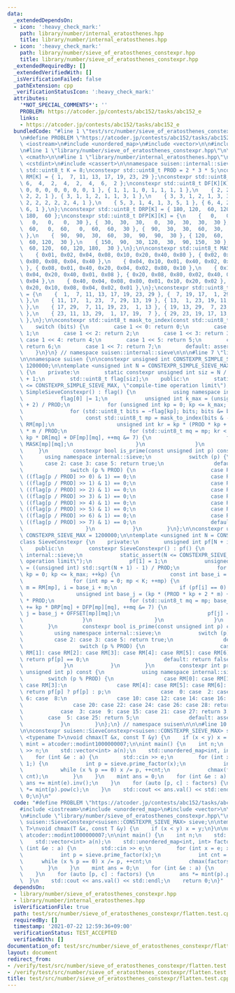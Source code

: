 ```yaml
---
data:
  _extendedDependsOn:
  - icon: ':heavy_check_mark:'
    path: library/number/internal_eratosthenes.hpp
    title: library/number/internal_eratosthenes.hpp
  - icon: ':heavy_check_mark:'
    path: library/number/sieve_of_eratosthenes_constexpr.hpp
    title: library/number/sieve_of_eratosthenes_constexpr.hpp
  _extendedRequiredBy: []
  _extendedVerifiedWith: []
  _isVerificationFailed: false
  _pathExtension: cpp
  _verificationStatusIcon: ':heavy_check_mark:'
  attributes:
    '*NOT_SPECIAL_COMMENTS*': ''
    PROBLEM: https://atcoder.jp/contests/abc152/tasks/abc152_e
    links:
    - https://atcoder.jp/contests/abc152/tasks/abc152_e
  bundledCode: "#line 1 \"test/src/number/sieve_of_eratosthenes_constexpr/flatten.test.cpp\"\
    \n#define PROBLEM \"https://atcoder.jp/contests/abc152/tasks/abc152_e\"\n\n#include\
    \ <iostream>\n#include <unordered_map>\n#include <vector>\n\n#include <atcoder/modint>\n\
    \n#line 1 \"library/number/sieve_of_eratosthenes_constexpr.hpp\"\n\n\n\n#include\
    \ <cmath>\n\n#line 1 \"library/number/internal_eratosthenes.hpp\"\n\n\n\n#include\
    \ <cstdint>\n#include <cassert>\n\nnamespace suisen::internal::sieve {\n\nconstexpr\
    \ std::uint8_t K = 8;\nconstexpr std::uint8_t PROD = 2 * 3 * 5;\nconstexpr std::uint8_t\
    \ RM[K] = { 1,  7, 11, 13, 17, 19, 23, 29 };\nconstexpr std::uint8_t DR[K] = {\
    \ 6,  4,  2,  4,  2,  4,  6,  2 };\nconstexpr std::uint8_t DF[K][K] = {\n    {\
    \ 0, 0, 0, 0, 0, 0, 0, 1 }, { 1, 1, 1, 0, 1, 1, 1, 1 },\n    { 2, 2, 0, 2, 0,\
    \ 2, 2, 1 }, { 3, 1, 1, 2, 1, 1, 3, 1 },\n    { 3, 3, 1, 2, 1, 3, 3, 1 }, { 4,\
    \ 2, 2, 2, 2, 2, 4, 1 },\n    { 5, 3, 1, 4, 1, 3, 5, 1 }, { 6, 4, 2, 4, 2, 4,\
    \ 6, 1 },\n};\nconstexpr std::uint8_t DRP[K] = { 180, 120,  60, 120,  60, 120,\
    \ 180,  60 };\nconstexpr std::uint8_t DFP[K][K] = {\n    {   0,   0,   0,   0,\
    \   0,   0,   0,  30 }, {  30,  30,  30,   0,  30,  30,  30,  30 },\n    {  60,\
    \  60,   0,  60,   0,  60,  60,  30 }, {  90,  30,  30,  60,  30,  30,  90,  30\
    \ },\n    {  90,  90,  30,  60,  30,  90,  90,  30 }, { 120,  60,  60,  60,  60,\
    \  60, 120,  30 },\n    { 150,  90,  30, 120,  30,  90, 150,  30 }, { 180, 120,\
    \  60, 120,  60, 120, 180,  30 },\n};\n\nconstexpr std::uint8_t MASK[K][K] = {\n\
    \    { 0x01, 0x02, 0x04, 0x08, 0x10, 0x20, 0x40, 0x80 }, { 0x02, 0x20, 0x10, 0x01,\
    \ 0x80, 0x08, 0x04, 0x40 },\n    { 0x04, 0x10, 0x01, 0x40, 0x02, 0x80, 0x08, 0x20\
    \ }, { 0x08, 0x01, 0x40, 0x20, 0x04, 0x02, 0x80, 0x10 },\n    { 0x10, 0x80, 0x02,\
    \ 0x04, 0x20, 0x40, 0x01, 0x08 }, { 0x20, 0x08, 0x80, 0x02, 0x40, 0x01, 0x10,\
    \ 0x04 },\n    { 0x40, 0x04, 0x08, 0x80, 0x01, 0x10, 0x20, 0x02 }, { 0x80, 0x40,\
    \ 0x20, 0x10, 0x08, 0x04, 0x02, 0x01 },\n};\nconstexpr std::uint8_t OFFSET[K][K]\
    \ = {\n    {  1,  7, 11, 13, 17, 19, 23, 29 }, {  7, 19, 17,  1, 29, 13, 11, 23\
    \ },\n    { 11, 17,  1, 23,  7, 29, 13, 19 }, { 13,  1, 23, 19, 11,  7, 29, 17\
    \ },\n    { 17, 29,  7, 11, 19, 23,  1, 13 }, { 19, 13, 29,  7, 23,  1, 17, 11\
    \ },\n    { 23, 11, 13, 29,  1, 17, 19,  7 }, { 29, 23, 19, 17, 13, 11,  7,  1\
    \ },\n};\n\nconstexpr std::uint8_t mask_to_index(const std::uint8_t bits) {\n\
    \    switch (bits) {\n        case 1 << 0: return 0;\n        case 1 << 1: return\
    \ 1;\n        case 1 << 2: return 2;\n        case 1 << 3: return 3;\n       \
    \ case 1 << 4: return 4;\n        case 1 << 5: return 5;\n        case 1 << 6:\
    \ return 6;\n        case 1 << 7: return 7;\n        default: assert(false);\n\
    \    }\n}\n} // namespace suisen::internal::sieve\n\n\n#line 7 \"library/number/sieve_of_eratosthenes_constexpr.hpp\"\
    \n\nnamespace suisen {\n\nconstexpr unsigned int CONSTEXPR_SIMPLE_SIEVE_MAX =\
    \ 1200000;\n\ntemplate <unsigned int N = CONSTEXPR_SIMPLE_SIEVE_MAX>\nclass SimpleSieveConstexpr\
    \ {\n    private:\n        static constexpr unsigned int siz = N / internal::sieve::PROD\
    \ + 1;\n        std::uint8_t flag[siz];\n    public:\n        static_assert(N\
    \ <= CONSTEXPR_SIMPLE_SIEVE_MAX, \"compile-time operation limit\");\n        constexpr\
    \ SimpleSieveConstexpr() : flag() {\n            using namespace internal::sieve;\n\
    \            flag[0] |= 1;\n            unsigned int k_max = (unsigned int) std::sqrt(N\
    \ + 2) / PROD;\n            for (unsigned int kp = 0; kp <= k_max; ++kp) {\n \
    \               for (std::uint8_t bits = ~flag[kp]; bits; bits &= bits - 1) {\n\
    \                    const std::uint8_t mp = mask_to_index(bits & -bits), m =\
    \ RM[mp];\n                    unsigned int kr = kp * (PROD * kp + 2 * m) + m\
    \ * m / PROD;\n                    for (std::uint8_t mq = mp; kr < siz; kr +=\
    \ kp * DR[mq] + DF[mp][mq], ++mq &= 7) {\n                        flag[kr] |=\
    \ MASK[mp][mq];\n                    }\n                }\n            }\n   \
    \     }\n        constexpr bool is_prime(const unsigned int p) const {\n     \
    \       using namespace internal::sieve;\n            switch (p) {\n         \
    \       case 2: case 3: case 5: return true;\n                default:\n     \
    \               switch (p % PROD) {\n                        case RM[0]: return\
    \ ((flag[p / PROD] >> 0) & 1) == 0;\n                        case RM[1]: return\
    \ ((flag[p / PROD] >> 1) & 1) == 0;\n                        case RM[2]: return\
    \ ((flag[p / PROD] >> 2) & 1) == 0;\n                        case RM[3]: return\
    \ ((flag[p / PROD] >> 3) & 1) == 0;\n                        case RM[4]: return\
    \ ((flag[p / PROD] >> 4) & 1) == 0;\n                        case RM[5]: return\
    \ ((flag[p / PROD] >> 5) & 1) == 0;\n                        case RM[6]: return\
    \ ((flag[p / PROD] >> 6) & 1) == 0;\n                        case RM[7]: return\
    \ ((flag[p / PROD] >> 7) & 1) == 0;\n                        default: return false;\n\
    \                    }\n            }\n        }\n};\n\nconstexpr unsigned int\
    \ CONSTEXPR_SIEVE_MAX = 1200000;\n\ntemplate <unsigned int N = CONSTEXPR_SIEVE_MAX>\n\
    class SieveConstexpr {\n    private:\n        unsigned int pf[N + internal::sieve::PROD];\n\
    \    public:\n        constexpr SieveConstexpr() : pf() {\n            using namespace\
    \ internal::sieve;\n            static_assert(N <= CONSTEXPR_SIEVE_MAX, \"compile-time\
    \ operation limit\");\n            pf[1] = 1;\n            unsigned int k_max\
    \ = ((unsigned int) std::sqrt(N + 1) - 1) / PROD;\n            for (unsigned int\
    \ kp = 0; kp <= k_max; ++kp) {\n                const int base_i = kp * 30;\n\
    \                for (int mp = 0; mp < K; ++mp) {\n                    const int\
    \ m = RM[mp], i = base_i + m;\n                    if (pf[i] == 0) {\n       \
    \                 unsigned int base_j = (kp * (PROD * kp + 2 * m) + m * m / PROD)\
    \ * PROD;\n                        for (std::uint8_t mq = mp; base_j < N; base_j\
    \ += kp * DRP[mq] + DFP[mp][mq], ++mq &= 7) {\n                            int\
    \ j = base_j + OFFSET[mp][mq];\n                            pf[j] = i;\n     \
    \                   }\n                    }\n                }\n            }\n\
    \        }\n        constexpr bool is_prime(const unsigned int p) const {\n  \
    \          using namespace internal::sieve;\n            switch (p) {\n      \
    \          case 2: case 3: case 5: return true;\n                default:\n  \
    \                  switch (p % PROD) {\n                        case RM[0]: case\
    \ RM[1]: case RM[2]: case RM[3]: case RM[4]: case RM[5]: case RM[6]: case RM[7]:\
    \ return pf[p] == 0;\n                        default: return false;\n       \
    \             }\n            }\n        }\n        constexpr int prime_factor(const\
    \ unsigned int p) const {\n            using namespace internal::sieve;\n    \
    \        switch (p % PROD) {\n                case RM[0]: case RM[1]: case RM[2]:\
    \ case RM[3]:\n                case RM[4]: case RM[5]: case RM[6]: case RM[7]:\
    \ return pf[p] ? pf[p] : p;\n                case  0: case  2: case  4: case \
    \ 6: case  8:\n                case 10: case 12: case 14: case 16: case 18:\n\
    \                case 20: case 22: case 24: case 26: case 28: return 2;\n    \
    \            case  3: case  9: case 15: case 21: case 27: return 3;\n        \
    \        case  5: case 25: return 5;\n                default: assert(false);\n\
    \            }\n        }\n};\n} // namespace suisen\n\n\n#line 10 \"test/src/number/sieve_of_eratosthenes_constexpr/flatten.test.cpp\"\
    \n\nconstexpr suisen::SieveConstexpr<suisen::CONSTEXPR_SIEVE_MAX> sieve;\n\ntemplate\
    \ <typename T>\nvoid chmax(T &x, const T &y) {\n    if (x < y) x = y;\n}\n\nusing\
    \ mint = atcoder::modint1000000007;\n\nint main() {\n    int n;\n    std::cin\
    \ >> n;\n    std::vector<int> a(n);\n    std::unordered_map<int, int> factors;\n\
    \    for (int &e : a) {\n        std::cin >> e;\n        for (int x = e; x !=\
    \ 1;) {\n            int p = sieve.prime_factor(x);\n            int cnt = 0;\n\
    \            while (x % p == 0) x /= p, ++cnt;\n            chmax(factors[p],\
    \ cnt);\n        }\n    }\n    mint ans = 0;\n    for (int &e : a) {\n       \
    \ ans += mint(e).inv();\n    }\n    for (auto [p, c] : factors) {\n        ans\
    \ *= mint(p).pow(c);\n    }\n    std::cout << ans.val() << std::endl;\n    return\
    \ 0;\n}\n"
  code: "#define PROBLEM \"https://atcoder.jp/contests/abc152/tasks/abc152_e\"\n\n\
    #include <iostream>\n#include <unordered_map>\n#include <vector>\n\n#include <atcoder/modint>\n\
    \n#include \"library/number/sieve_of_eratosthenes_constexpr.hpp\"\n\nconstexpr\
    \ suisen::SieveConstexpr<suisen::CONSTEXPR_SIEVE_MAX> sieve;\n\ntemplate <typename\
    \ T>\nvoid chmax(T &x, const T &y) {\n    if (x < y) x = y;\n}\n\nusing mint =\
    \ atcoder::modint1000000007;\n\nint main() {\n    int n;\n    std::cin >> n;\n\
    \    std::vector<int> a(n);\n    std::unordered_map<int, int> factors;\n    for\
    \ (int &e : a) {\n        std::cin >> e;\n        for (int x = e; x != 1;) {\n\
    \            int p = sieve.prime_factor(x);\n            int cnt = 0;\n      \
    \      while (x % p == 0) x /= p, ++cnt;\n            chmax(factors[p], cnt);\n\
    \        }\n    }\n    mint ans = 0;\n    for (int &e : a) {\n        ans += mint(e).inv();\n\
    \    }\n    for (auto [p, c] : factors) {\n        ans *= mint(p).pow(c);\n  \
    \  }\n    std::cout << ans.val() << std::endl;\n    return 0;\n}"
  dependsOn:
  - library/number/sieve_of_eratosthenes_constexpr.hpp
  - library/number/internal_eratosthenes.hpp
  isVerificationFile: true
  path: test/src/number/sieve_of_eratosthenes_constexpr/flatten.test.cpp
  requiredBy: []
  timestamp: '2021-07-22 12:59:36+09:00'
  verificationStatus: TEST_ACCEPTED
  verifiedWith: []
documentation_of: test/src/number/sieve_of_eratosthenes_constexpr/flatten.test.cpp
layout: document
redirect_from:
- /verify/test/src/number/sieve_of_eratosthenes_constexpr/flatten.test.cpp
- /verify/test/src/number/sieve_of_eratosthenes_constexpr/flatten.test.cpp.html
title: test/src/number/sieve_of_eratosthenes_constexpr/flatten.test.cpp
---
```

